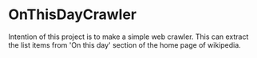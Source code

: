 # OnThisDayCrawler
Intention of this project is to make a simple web crawler. This can extract the list items from 'On this day' section of the home page of wikipedia.
